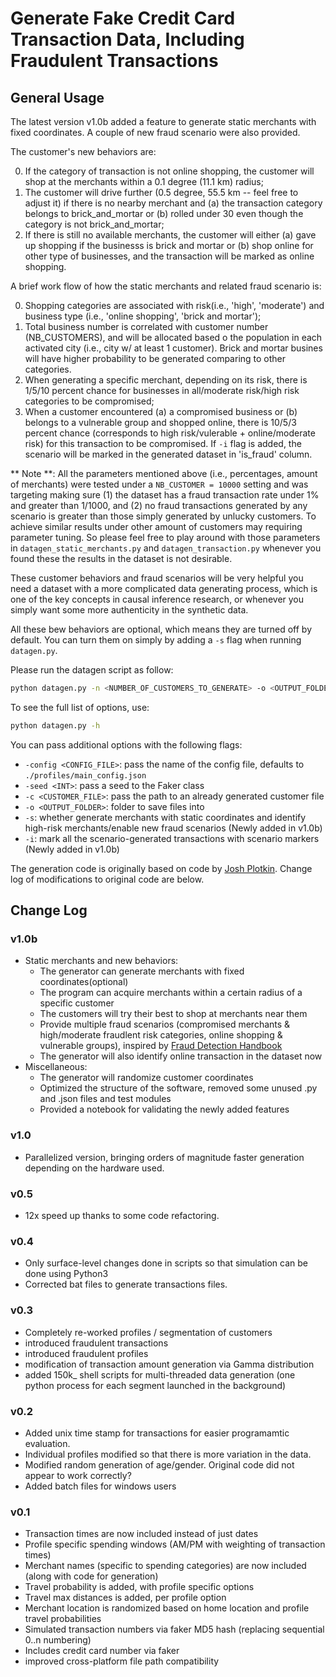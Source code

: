 # Generate Fake Credit Card Transaction Data, Including Fraudulent Transactions 

## General Usage

The latest version v1.0b added a feature to generate static merchants with fixed coordinates. A couple of new fraud scenario were also provided. 

The customer's new behaviors are:

0. If the category of transaction is not online shopping, the customer will shop at the merchants within a 0.1 degree (11.1 km) radius;
1. The customer will drive further (0.5 degree, 55.5 km -- feel free to adjust it) if there is no nearby merchant and (a) the transaction category belongs to brick_and_mortar or (b) rolled under 30 even though the category is not brick_and_mortar;
2. If there is still no available merchants, the customer will either (a) gave up shopping if the businesss is brick and mortar or (b) shop online for other type of businesses, and the transaction will be marked as online shopping. 

A brief work flow of how the static merchants and related fraud scenario is:

0. Shopping categories are associated with risk(i.e., 'high', 'moderate') and business type (i.e., 'online shopping', 'brick and mortar');
1. Total business number is correlated with customer number (NB_CUSTOMERS), and will be allocated based o the population in each activated city (i.e., city w/ at least 1 customer). Brick and mortar busines will have higher probability to be generated comparing to other categories.
2. When generating a specific merchant, depending on its risk, there is 1/5/10 percent chance for businesses in all/moderate risk/high risk categories to be compromised;
3. When a customer encountered (a) a compromised business or (b) belongs to a vulnerable group and shopped online, there is 10/5/3 percent chance (corresponds to high risk/vulerable + online/moderate risk) for this transaction to be compromised. If `-i` flag is added, the scenario will be marked in the generated dataset in 'is_fraud' column. 

** Note **: All the parameters mentioned above (i.e., percentages, amount of merchants) were tested under a `NB_CUSTOMER = 10000` setting and was targeting making sure (1) the dataset has a fraud transaction rate under 1% and greater than 1/1000, and (2) no fraud transactions generated by any scenario is greater than those simply generated by unlucky customers. To achieve similar results under other amount of customers may requiring parameter tuning. So please feel free to play around with those parameters in `datagen_static_merchants.py` and `datagen_transaction.py` whenever you found these the results in the dataset is not desirable. 

These customer behaviors and fraud scenarios will be very helpful you need a dataset with a more complicated data generating process, which is one of the key concepts in causal inference research, or whenever you simply want some more authenticity in the synthetic data.

All these bew behaviors are optional, which means they are turned off by default. You can turn them on simply by adding a `-s` flag when running `datagen.py`. 

Please run the datagen script as follow:

```bash
python datagen.py -n <NUMBER_OF_CUSTOMERS_TO_GENERATE> -o <OUTPUT_FOLDER> <START_DATE> <END_DATE> -s -i
```

To see the full list of options, use:

```bash
python datagen.py -h
```

You can pass additional options with the following flags:

- `-config <CONFIG_FILE>`: pass the name of the config file, defaults to `./profiles/main_config.json`
- `-seed <INT>`: pass a seed to the Faker class
- `-c <CUSTOMER_FILE>`: pass the path to an already generated customer file
- `-o <OUTPUT_FOLDER>`: folder to save files into
- `-s`: whether generate merchants with static coordinates and identify high-risk merchants/enable new fraud scenarios (Newly added in v1.0b)
- `-i`:  mark all the scenario-generated transactions with scenario markers (Newly added in v1.0b)

The generation code is originally based on code by [Josh Plotkin](https://github.com/joshplotkin/data_generation). Change log of modifications to original code are below.

## Change Log

### v1.0b

- Static merchants and new behaviors:
    - The generator can generate merchants with fixed coordinates(optional)
    - The program can acquire merchants within a certain radius of a specific customer
    - The customers will try their best to shop at merchants near them
    - Provide multiple fraud scenarios (compromised merchants & high/moderate fraudlent risk categories, online shopping & vulnerable groups), inspired by [Fraud Detection Handbook](https://fraud-detection-handbook.github.io/fraud-detection-handbook/Chapter_3_GettingStarted/SimulatedDataset.html)
    - The generator will also identify online transaction in the dataset now
- Miscellaneous:
    - The generator will randomize customer coordinates
    - Optimized the structure of the software, removed some unused .py and .json files and test modules
    - Provided a notebook for validating the newly added features

### v1.0

- Parallelized version, bringing orders of magnitude faster generation depending on the hardware used.

### v0.5

- 12x speed up thanks to some code refactoring.

### v0.4

- Only surface-level changes done in scripts so that simulation can be done using Python3
- Corrected bat files to generate transactions files.

### v0.3

- Completely re-worked profiles / segmentation of customers
- introduced fraudulent transactions
- introduced fraudulent profiles
- modification of transaction amount generation via Gamma distribution
- added 150k_ shell scripts for multi-threaded data generation (one python process for each segment launched in the background)

### v0.2

- Added unix time stamp for transactions for easier programamtic evaluation.
- Individual profiles modified so that there is more variation in the data.
- Modified random generation of age/gender. Original code did not appear to work correctly?
- Added batch files for windows users

### v0.1

- Transaction times are now included instead of just dates
- Profile specific spending windows (AM/PM with weighting of transaction times)
- Merchant names (specific to spending categories) are now included (along with code for generation)
- Travel probability is added, with profile specific options
- Travel max distances is added, per profile option
- Merchant location is randomized based on home location and profile travel probabilities
- Simulated transaction numbers via faker MD5 hash (replacing sequential 0..n numbering)
- Includes credit card number via faker
- improved cross-platform file path compatibility